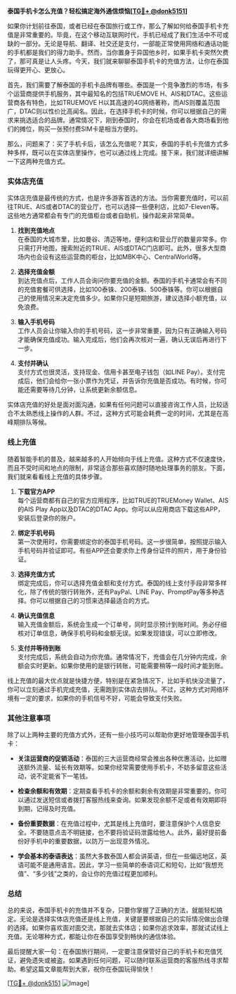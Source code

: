 **泰国手机卡怎么充值？轻松搞定海外通信烦恼[[TG💪+ @donk5151](https://t.me/s/donk5151)]**

如果你计划前往泰国，或者已经在泰国旅行或工作，那么了解如何给泰国手机卡充值是非常重要的。毕竟，在这个移动互联网时代，手机已经成了我们生活中不可或缺的一部分。无论是导航、翻译、社交还是支付，一部能正常使用网络和通话功能的手机都是我们的得力助手。然而，当你置身于异国他乡时，如果手机卡突然欠费了，那可真是让人头疼。今天，我们就来聊聊泰国手机卡的充值方法，让你在泰国玩得更开心、更放心。

首先，我们需要了解泰国的手机卡品牌有哪些。泰国是一个竞争激烈的市场，有多个运营商提供手机服务，其中最知名的包括TRUEMOVE H、AIS和DTAC。这些运营商各有特色，比如TRUEMOVE H以其高速的4G网络著称，而AIS则覆盖范围广，DTAC则以性价比高闻名。因此，在选择手机卡的时候，你可以根据自己的需求来挑选适合的品牌。通常情况下，刚到泰国时，你会在机场或者各大商场看到他们的摊位，购买一张预付费SIM卡是相当方便的。

那么，问题来了：买了手机卡后，该怎么充值呢？其实，泰国的手机卡充值方式多种多样，既可以在实体店里操作，也可以通过线上完成。接下来，我们就详细讲解一下这两种充值方式。

### 实体店充值

实体店充值是最传统的方式，也是许多游客首选的方法。当你需要充值时，可以前往TRUE、AIS或者DTAC的营业厅，也可以选择一些便利店，比如7-Eleven等。这些地方通常都会有专门的充值柜台或者自助机，操作起来非常简单。

1. **找到充值地点**  
   在泰国的大城市里，比如曼谷、清迈等地，便利店和营业厅的数量非常多。你只需打开地图，搜索附近的TRUE、AIS或DTAC门店即可。此外，很多大型商场内也会设有这些运营商的柜台，比如MBK中心、CentralWorld等。

2. **选择充值金额**  
   到达充值点后，工作人员会询问你要充值的金额。泰国的手机卡通常会有不同的充值套餐可供选择，比如100泰铢、200泰铢、500泰铢等。你可以根据自己的使用情况来决定充值多少。如果你只是短期旅游，建议选择小额充值，以免浪费。

3. **输入手机号码**  
   工作人员会让你输入你的手机号码，这一步非常重要，因为只有正确输入号码才能确保充值成功。输入完成后，他们会再次核对一遍，确认无误后再进行下一步。

4. **支付并确认**  
   支付方式也很灵活，支持现金、信用卡甚至电子钱包（如LINE Pay）。支付完成后，他们会给你一张小票作为凭证，并告诉你充值是否成功。有时候，你可能还需要等待几分钟，让系统更新余额信息。

实体店充值的好处是面对面沟通，如果有任何问题可以直接咨询工作人员，比较适合不太熟悉线上操作的人群。不过，这种方式可能会耗费一定的时间，尤其是在高峰期排队等候。

### 线上充值

随着智能手机的普及，越来越多的人开始倾向于线上充值。这种方式不仅速度快，而且不受时间和地点的限制，非常适合那些喜欢随时随地处理事务的朋友。下面，我们就来看看线上充值的具体步骤。

1. **下载官方APP**  
   每个运营商都有自己的官方应用程序，比如TRUE的TRUEMoney Wallet、AIS的AIS Play App以及DTAC的DTAC App。你可以从应用商店下载这些APP，安装后登录你的账户。

2. **绑定手机号码**  
   第一次使用时，你需要绑定你的泰国手机号码。这一步很简单，按照提示输入手机号码并验证即可。有些APP还会要求你上传身份证件的照片，用于身份验证。

3. **选择充值方式**  
   绑定完成后，你可以选择充值金额和支付方式。泰国的线上支付手段非常多样化，除了传统的银行转账外，还有PayPal、LINE Pay、PromptPay等多种选择。你可以根据自己的习惯来选择最适合的方式。

4. **确认充值信息**  
   输入充值金额后，系统会生成一个订单号，同时显示预计到账时间。务必仔细核对订单信息，确保手机号码和金额无误。如果发现错误，可以立即修改。

5. **支付并等待到账**  
   支付完成后，系统会自动为你充值。通常情况下，充值会在几分钟内完成，余额会实时更新。如果你使用的是银行转账，可能需要稍等一段时间才能到账。

线上充值的最大优点就是快捷方便，特别是在紧急情况下，比如手机快没流量了，你可以立刻通过手机完成充值，无需跑到实体店去排队。不过，这种方式对网络环境有一定的要求，如果你的手机信号不好，可能会导致支付失败。

### 其他注意事项

除了以上两种主要的充值方式外，还有一些小技巧可以帮助你更好地管理泰国手机卡：

- **关注运营商的促销活动**：泰国的三大运营商经常会推出各种优惠活动，比如赠送额外流量、延长有效期等。如果你经常需要使用手机卡，不妨多留意这些活动，说不定能省下一笔钱。
  
- **检查余额和有效期**：定期查看手机卡的余额和剩余有效期是非常重要的。你可以通过发送短信或者拨打客服热线来查询。如果发现余额不足或者有效期即将到期，记得及时充值。

- **备份重要数据**：在充值过程中，尤其是线上充值时，要注意保护个人信息安全。不要随意点击不明链接，也不要将验证码泄露给他人。此外，最好提前备份好手机中的重要数据，以防万一出现意外情况。

- **学会基本的泰语表达**：虽然大多数泰国人都会讲英语，但在一些偏远地区，英语可能不是通用语言。因此，学习一些简单的泰语词汇和短句，比如“我想充值”、“多少钱”之类的，会让你的充值过程更加顺利。

### 总结

总的来说，泰国手机卡的充值并不复杂，只要你掌握了正确的方法，就能轻松搞定。无论是选择实体店充值还是线上充值，关键是要根据自己的实际情况做出合理的选择。如果你喜欢面对面交流，那就去实体店；如果你追求效率，那就试试线上充值。无论哪种方式，都能让你在泰国享受到畅快的通信体验。

最后提醒大家一句：在泰国旅行期间，一定要注意保管好自己的手机卡和充值凭证，避免遗失或被盗。如果遇到任何问题，可以随时联系运营商的客服热线寻求帮助。希望这篇文章能帮到大家，祝你在泰国玩得愉快！

[[TG💪+ @donk5151](https://t.me/s/donk5151) ![Image](https://i.postimg.cc/rwNCRYN7/Snipaste-2025-04-30-17-27-05.png)]